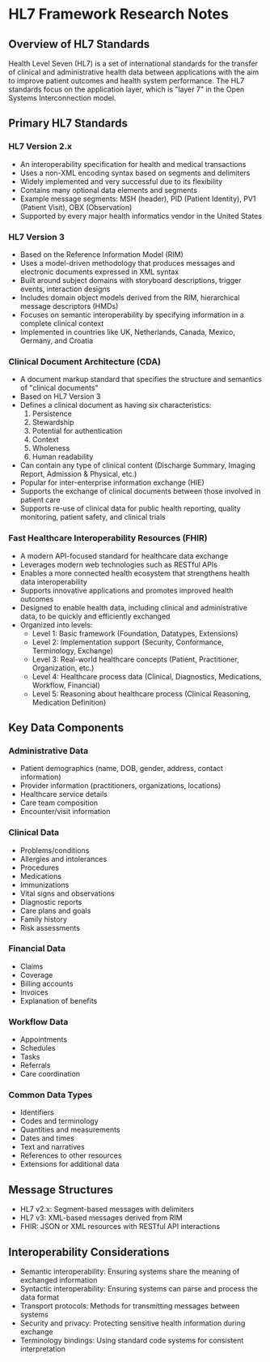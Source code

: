 # HL7 Framework Research Notes

## Overview of HL7 Standards

Health Level Seven (HL7) is a set of international standards for the transfer of clinical and administrative health data between applications with the aim to improve patient outcomes and health system performance. The HL7 standards focus on the application layer, which is "layer 7" in the Open Systems Interconnection model.

## Primary HL7 Standards

### HL7 Version 2.x
- An interoperability specification for health and medical transactions
- Uses a non-XML encoding syntax based on segments and delimiters
- Widely implemented and very successful due to its flexibility
- Contains many optional data elements and segments
- Example message segments: MSH (header), PID (Patient Identity), PV1 (Patient Visit), OBX (Observation)
- Supported by every major health informatics vendor in the United States

### HL7 Version 3
- Based on the Reference Information Model (RIM)
- Uses a model-driven methodology that produces messages and electronic documents expressed in XML syntax
- Built around subject domains with storyboard descriptions, trigger events, interaction designs
- Includes domain object models derived from the RIM, hierarchical message descriptors (HMDs)
- Focuses on semantic interoperability by specifying information in a complete clinical context
- Implemented in countries like UK, Netherlands, Canada, Mexico, Germany, and Croatia

### Clinical Document Architecture (CDA)
- A document markup standard that specifies the structure and semantics of "clinical documents"
- Based on HL7 Version 3
- Defines a clinical document as having six characteristics:
  1. Persistence
  2. Stewardship
  3. Potential for authentication
  4. Context
  5. Wholeness
  6. Human readability
- Can contain any type of clinical content (Discharge Summary, Imaging Report, Admission & Physical, etc.)
- Popular for inter-enterprise information exchange (HIE)
- Supports the exchange of clinical documents between those involved in patient care
- Supports re-use of clinical data for public health reporting, quality monitoring, patient safety, and clinical trials

### Fast Healthcare Interoperability Resources (FHIR)
- A modern API-focused standard for healthcare data exchange
- Leverages modern web technologies such as RESTful APIs
- Enables a more connected health ecosystem that strengthens health data interoperability
- Supports innovative applications and promotes improved health outcomes
- Designed to enable health data, including clinical and administrative data, to be quickly and efficiently exchanged
- Organized into levels:
  - Level 1: Basic framework (Foundation, Datatypes, Extensions)
  - Level 2: Implementation support (Security, Conformance, Terminology, Exchange)
  - Level 3: Real-world healthcare concepts (Patient, Practitioner, Organization, etc.)
  - Level 4: Healthcare process data (Clinical, Diagnostics, Medications, Workflow, Financial)
  - Level 5: Reasoning about healthcare process (Clinical Reasoning, Medication Definition)

## Key Data Components

### Administrative Data
- Patient demographics (name, DOB, gender, address, contact information)
- Provider information (practitioners, organizations, locations)
- Healthcare service details
- Care team composition
- Encounter/visit information

### Clinical Data
- Problems/conditions
- Allergies and intolerances
- Procedures
- Medications
- Immunizations
- Vital signs and observations
- Diagnostic reports
- Care plans and goals
- Family history
- Risk assessments

### Financial Data
- Claims
- Coverage
- Billing accounts
- Invoices
- Explanation of benefits

### Workflow Data
- Appointments
- Schedules
- Tasks
- Referrals
- Care coordination

### Common Data Types
- Identifiers
- Codes and terminology
- Quantities and measurements
- Dates and times
- Text and narratives
- References to other resources
- Extensions for additional data

## Message Structures
- HL7 v2.x: Segment-based messages with delimiters
- HL7 v3: XML-based messages derived from RIM
- FHIR: JSON or XML resources with RESTful API interactions

## Interoperability Considerations
- Semantic interoperability: Ensuring systems share the meaning of exchanged information
- Syntactic interoperability: Ensuring systems can parse and process the data format
- Transport protocols: Methods for transmitting messages between systems
- Security and privacy: Protecting sensitive health information during exchange
- Terminology bindings: Using standard code systems for consistent interpretation
